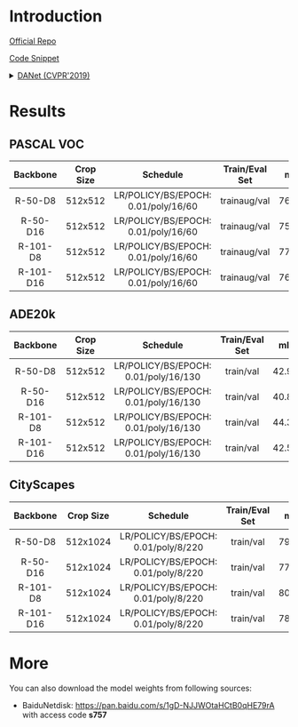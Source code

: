 # Introduction

<a href="https://github.com/junfu1115/DANet/">Official Repo</a>

<a href="https://github.com/SegmentationBLWX/sssegmentation/tree/main/ssseg/modules/models/danet">Code Snippet</a>

<details>
<summary align="left"><a href="https://arxiv.org/pdf/1809.02983.pdf">DANet (CVPR'2019)</a></summary>

```latex
@article{fu2018dual,
    title={Dual Attention Network for Scene Segmentation},
    author={Jun Fu, Jing Liu, Haijie Tian, Yong Li, Yongjun Bao, Zhiwei Fang,and Hanqing Lu},
    booktitle={The IEEE Conference on Computer Vision and Pattern Recognition (CVPR)},
    year={2019}
}
```

</details>


# Results

## PASCAL VOC
| Backbone  | Crop Size  | Schedule                             | Train/Eval Set  | mIoU   | Download                 |
| :-:       | :-:        | :-:                                  | :-:             | :-:    | :-:                      |
| R-50-D8   | 512x512    | LR/POLICY/BS/EPOCH: 0.01/poly/16/60  | trainaug/val    | 76.39% | [model](https://github.com/SegmentationBLWX/modelstore/releases/download/ssseg_danet/danet_resnet50os8_voc_train.pth) &#124; [log](https://github.com/SegmentationBLWX/modelstore/releases/download/ssseg_danet/danet_resnet50os8_voc_train.log) |
| R-50-D16  | 512x512    | LR/POLICY/BS/EPOCH: 0.01/poly/16/60  | trainaug/val    | 75.04% | [model](https://github.com/SegmentationBLWX/modelstore/releases/download/ssseg_danet/danet_resnet50os16_voc_train.pth) &#124; [log](https://github.com/SegmentationBLWX/modelstore/releases/download/ssseg_danet/danet_resnet50os16_voc_train.log) |
| R-101-D8  | 512x512    | LR/POLICY/BS/EPOCH: 0.01/poly/16/60  | trainaug/val    | 77.97% | [model](https://github.com/SegmentationBLWX/modelstore/releases/download/ssseg_danet/danet_resnet101os8_voc_train.pth) &#124; [log](https://github.com/SegmentationBLWX/modelstore/releases/download/ssseg_danet/danet_resnet101os8_voc_train.log) |
| R-101-D16 | 512x512    | LR/POLICY/BS/EPOCH: 0.01/poly/16/60  | trainaug/val    | 76.99% | [model](https://github.com/SegmentationBLWX/modelstore/releases/download/ssseg_danet/danet_resnet101os16_voc_train.pth) &#124; [log](https://github.com/SegmentationBLWX/modelstore/releases/download/ssseg_danet/danet_resnet101os16_voc_train.log) |

## ADE20k
| Backbone  | Crop Size  | Schedule                             | Train/Eval Set  | mIoU   | Download                 |
| :-:       | :-:        | :-:                                  | :-:             | :-:    | :-:                      |
| R-50-D8   | 512x512    | LR/POLICY/BS/EPOCH: 0.01/poly/16/130 | train/val       | 42.90% | [model](https://github.com/SegmentationBLWX/modelstore/releases/download/ssseg_danet/danet_resnet50os8_ade20k_train.pth) &#124; [log](https://github.com/SegmentationBLWX/modelstore/releases/download/ssseg_danet/danet_resnet50os8_ade20k_train.log) |
| R-50-D16  | 512x512    | LR/POLICY/BS/EPOCH: 0.01/poly/16/130 | train/val       | 40.85% | [model](https://github.com/SegmentationBLWX/modelstore/releases/download/ssseg_danet/danet_resnet50os16_ade20k_train.pth) &#124; [log](https://github.com/SegmentationBLWX/modelstore/releases/download/ssseg_danet/danet_resnet50os16_ade20k_train.log) |
| R-101-D8  | 512x512    | LR/POLICY/BS/EPOCH: 0.01/poly/16/130 | train/val       | 44.37% | [model](https://github.com/SegmentationBLWX/modelstore/releases/download/ssseg_danet/danet_resnet101os8_ade20k_train.pth) &#124; [log](https://github.com/SegmentationBLWX/modelstore/releases/download/ssseg_danet/danet_resnet101os8_ade20k_train.log) |
| R-101-D16 | 512x512    | LR/POLICY/BS/EPOCH: 0.01/poly/16/130 | train/val       | 42.58% | [model](https://github.com/SegmentationBLWX/modelstore/releases/download/ssseg_danet/danet_resnet101os16_ade20k_train.pth) &#124; [log](https://github.com/SegmentationBLWX/modelstore/releases/download/ssseg_danet/danet_resnet101os16_ade20k_train.log) |

## CityScapes
| Backbone  | Crop Size  | Schedule                             | Train/Eval Set  | mIoU   | Download                 |
| :-:       | :-:        | :-:                                  | :-:             | :-:    | :-:                      |
| R-50-D8   | 512x1024   | LR/POLICY/BS/EPOCH: 0.01/poly/8/220  | train/val       | 79.47% | [model](https://github.com/SegmentationBLWX/modelstore/releases/download/ssseg_danet/danet_resnet50os8_cityscapes_train.pth) &#124; [log](https://github.com/SegmentationBLWX/modelstore/releases/download/ssseg_danet/danet_resnet50os8_cityscapes_train.log) |
| R-50-D16  | 512x1024   | LR/POLICY/BS/EPOCH: 0.01/poly/8/220  | train/val       | 77.60% | [model](https://github.com/SegmentationBLWX/modelstore/releases/download/ssseg_danet/danet_resnet50os16_cityscapes_train.pth) &#124; [log](https://github.com/SegmentationBLWX/modelstore/releases/download/ssseg_danet/danet_resnet50os16_cityscapes_train.log) |
| R-101-D8  | 512x1024   | LR/POLICY/BS/EPOCH: 0.01/poly/8/220  | train/val       | 80.55% | [model](https://github.com/SegmentationBLWX/modelstore/releases/download/ssseg_danet/danet_resnet101os8_cityscapes_train.pth) &#124; [log](https://github.com/SegmentationBLWX/modelstore/releases/download/ssseg_danet/danet_resnet101os8_cityscapes_train.log) |
| R-101-D16 | 512x1024   | LR/POLICY/BS/EPOCH: 0.01/poly/8/220  | train/val       | 78.23% | [model](https://github.com/SegmentationBLWX/modelstore/releases/download/ssseg_danet/danet_resnet101os16_cityscapes_train.pth) &#124; [log](https://github.com/SegmentationBLWX/modelstore/releases/download/ssseg_danet/danet_resnet101os16_cityscapes_train.log) |


# More
You can also download the model weights from following sources:
- BaiduNetdisk: https://pan.baidu.com/s/1gD-NJJWOtaHCtB0qHE79rA with access code **s757**